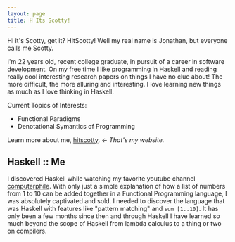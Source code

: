 ```yaml
---
layout: page
title: H Its Scotty!
---
```


<p class="message">
  Hi it's Scotty, get it? HitScotty! Well my real name is Jonathan, but everyone calls me Scotty.
</p>

I'm 22 years old, recent college graduate, in pursuit of a career in software development. On my free time I like programming in Haskell
and reading really cool interesting research papers on things I have no clue about! The more difficult, the more alluring and interesting. I love learning new things as much as I love thinking in Haskell.

Current Topics of Interests:

* Functional Paradigms
* Denotational Symantics of Programming

Learn more about me, [hitscotty](https://hitscotty.github.io/).  *<- That's my website.*

## Haskell :: Me

I discovered Haskell while watching my favorite youtube channel [computerphile](https://www.youtube.com/watch?v=sqV3pL5x8PI). With only just a simple explanation of how a list of numbers
from 1 to 10 can be added together in a Functional Programming language, I was absolutely captivated and sold. I needed to discover the language that was Haskell with features like "pattern matching" and ```sum [1..10]```. It has only been a few months since then and through Haskell I have learned so much beyond the scope of Haskell from lambda calculus to a thing or two on compilers.
